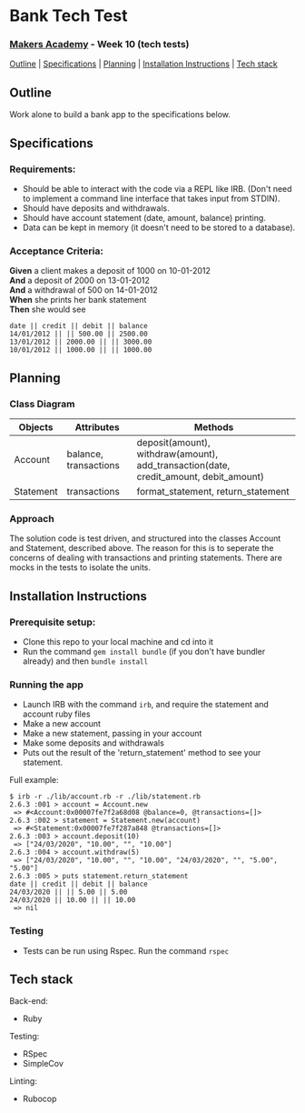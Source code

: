 # Bank Tech Test
### [Makers Academy](http://www.makersacademy.com) - Week 10 (tech tests)

[Outline](#Outline) | [Specifications](#Specifications) | [Planning](#Planning) | [Installation Instructions](#Installation_Instructions) | [Tech stack](#Tech_stack)

## <a name="Outline">Outline</a>

Work alone to build a bank app to the specifications below.

## <a name="Specifications">Specifications</a>

### Requirements:
- Should be able to interact with the code via a REPL like IRB. (Don't need to implement a command line interface that takes input from STDIN).
- Should have deposits and withdrawals.
- Should have account statement (date, amount, balance) printing.
- Data can be kept in memory (it doesn't need to be stored to a database).

### Acceptance Criteria:
**Given** a client makes a deposit of 1000 on 10-01-2012  
**And** a deposit of 2000 on 13-01-2012  
**And** a withdrawal of 500 on 14-01-2012  
**When** she prints her bank statement  
**Then** she would see

```
date || credit || debit || balance
14/01/2012 || || 500.00 || 2500.00
13/01/2012 || 2000.00 || || 3000.00
10/01/2012 || 1000.00 || || 1000.00
```

## <a name="Planning">Planning</a>

### Class Diagram

Objects  | Attributes | Methods
--- | --- | ---
Account  | balance, transactions | deposit(amount), withdraw(amount), add_transaction(date, credit_amount, debit_amount)
Statement | transactions | format_statement, return_statement

### Approach

The solution code is test driven, and structured into the classes Account and Statement, described above. The reason for this is to seperate the concerns of dealing with transactions and printing statements. There are mocks in the tests to isolate the units. 

## <a name="Installation_Instructions">Installation Instructions</a>

### Prerequisite setup:
- Clone this repo to your local machine and cd into it
- Run the command `gem install bundle` (if you don't have bundler already) and then `bundle install`

### Running the app
- Launch IRB with the command `irb`, and require the statement and account ruby files
- Make a new account
- Make a new statement, passing in your account
- Make some deposits and withdrawals
- Puts out the result of the 'return_statement' method to see your statement. 

Full example:

```
$ irb -r ./lib/account.rb -r ./lib/statement.rb
2.6.3 :001 > account = Account.new
 => #<Account:0x00007fe7f2a68d08 @balance=0, @transactions=[]> 
2.6.3 :002 > statement = Statement.new(account)
 => #<Statement:0x00007fe7f287a848 @transactions=[]> 
2.6.3 :003 > account.deposit(10)
 => ["24/03/2020", "10.00", "", "10.00"] 
2.6.3 :004 > account.withdraw(5)
 => ["24/03/2020", "10.00", "", "10.00", "24/03/2020", "", "5.00", "5.00"] 
2.6.3 :005 > puts statement.return_statement
date || credit || debit || balance
24/03/2020 || || 5.00 || 5.00
24/03/2020 || 10.00 || || 10.00
 => nil
```

### Testing
- Tests can be run using Rspec. Run the command `rspec`

## <a name="Tech_stack">Tech stack</a>

Back-end:
- Ruby

Testing:
- RSpec
- SimpleCov

Linting:
- Rubocop
